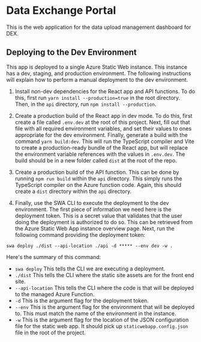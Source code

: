 # Data Exchange Portal

This is the web application for the data upload management dashboard for DEX.

## Deploying to the Dev Environment

This app is deployed to a single Azure Static Web instance. This instance has a dev, staging, and production environment. The following instructions will explain how to perform a manual deployment to the dev environment.

1. Install non-dev dependencies for the React app and API functions. To do this, first run `yarn install --production=true` in the root directory. Then, in the `api` directory, run `npm install --production`.

2. Create a production build of the React app in dev mode. To do this, first create a file called `.env.dev` at the root of this project. Next, fill out that file with all required environment variables, and set their values to ones appropriate for the dev environment. Finally, generate a build with the command `yarn build:dev`. This will run the TypeScript compiler and Vite to create a production-ready bundle of the React app, but will replace the environment variable references with the values in `.env.dev`. The build should be in a new folder called `dist` at the root of the repo.

3. Create a production build of the API function. This can be done by running `npm run build` within the `api` directory. This simply runs the TypeScript compiler on the Azure function code. Again, this should create a `dist` directory within the `api` directory.

4. Finally, use the SWA CLI to execute the deployment to the dev environment. The first piece of information we need here is the deployment token. This is a secret value that validates that the user doing the deployment is authorized to do so. This can be retrieved from the Azure Static Web App instance overview page. Next, run the following command providing the deployment token:

`swa deploy ./dist --api-location ./api -d ***** --env dev -w .`

Here's the summary of this command:

- `swa deploy` This tells the CLI we are executing a deployment.
- `./dist` This tells the CLI where the static site assets are for the front end site.
- `--api-location` This tells the CLI where the code is that will be deployed to the managed Azure Function.
- `-d` This is the argument flag for the deployment token.
- `--env` This is the argument flag for the environment that will be deployed to. This must match the name of the environment in the instance.
- `-w` This is the argument flag for the location of the JSON configuration file for the static web app. It should pick up `staticwebapp.config.json` file in the root of the project.
